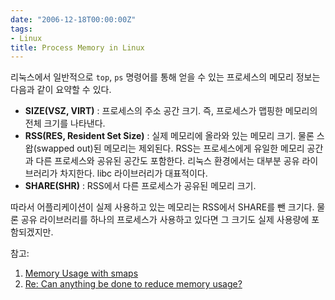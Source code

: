 ```yaml
---
date: "2006-12-18T00:00:00Z"
tags:
- Linux
title: Process Memory in Linux
---
```


리눅스에서 일반적으로 `top`, `ps` 명령어를 통해 얻을 수 있는 프로세스의 메모리 정보는 다음과 같이 요약할 수 있다.

-   <span style="font-weight:bold;">SIZE(VSZ, VIRT)</span> : 프로세스의 주소 공간 크기. 즉, 프로세스가 맵핑한 메모리의 전체 크기를 나타낸다.
-   <span style="font-weight:bold;">RSS(RES, Resident Set Size)</span> : 실제 메모리에 올라와 있는 메모리 크기. 물론 스왑(swapped out)된 메모리는 제외된다. RSS는 프로세스에게 유일한 메모리 공간과 다른 프로세스와 공유된 공간도 포함한다. 리눅스 환경에서는 대부분 공유 라이브러리가 차지한다. libc 라이브러리가 대표적이다.
-   <span style="font-weight:bold;">SHARE(SHR)</span> : RSS에서 다른 프로세스가 공유된 메모리 크기.

따라서 어플리케이션이 실제 사용하고 있는 메모리는 RSS에서 SHARE를 뺀 크기다. 물론 공유 라이브러리를 하나의 프로세스가 사용하고 있다면 그 크기도 실제 사용량에 포함되겠지만.

참고:

1.  [Memory Usage with smaps](http://bmaurer.blogspot.com/2006/03/memory-usage-with-smaps.html)
2.  [Re: Can anything be done to reduce memory usage?](http://mail.gnome.org/archives/gnome-list/1999-September/msg00036.html)

